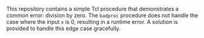 This repository contains a simple Tcl procedure that demonstrates a common error: division by zero. The `badproc` procedure does not handle the case where the input `x` is 0, resulting in a runtime error.  A solution is provided to handle this edge case gracefully.
